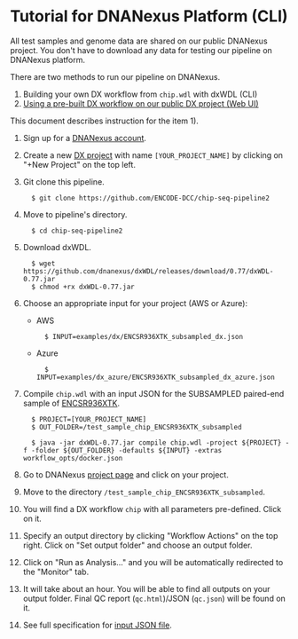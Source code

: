 Tutorial for DNANexus Platform (CLI)
====================================

All test samples and genome data are shared on our public DNANexus project. You don't have to download any data for testing our pipeline on DNANexus platform.

There are two methods to run our pipeline on DNANexus.

1) Building your own DX workflow from `chip.wdl` with dxWDL (CLI)
2) [Using a pre-built DX workflow on our public DX project (Web UI)](tutorial_dx_web.md)

This document describes instruction for the item 1).

1. Sign up for a [DNANexus account](https://platform.dnanexus.com/register).

2. Create a new [DX project](https://platform.dnanexus.com/projects) with name `[YOUR_PROJECT_NAME]` by clicking on "+New Project" on the top left.

3. Git clone this pipeline.
    ```
      $ git clone https://github.com/ENCODE-DCC/chip-seq-pipeline2
    ```

4. Move to pipeline's directory.
    ```
      $ cd chip-seq-pipeline2
    ```

5. Download dxWDL.
    ```
      $ wget https://github.com/dnanexus/dxWDL/releases/download/0.77/dxWDL-0.77.jar
      $ chmod +rx dxWDL-0.77.jar
    ```

6. Choose an appropriate input for your project (AWS or Azure):
    * AWS
      ```
        $ INPUT=examples/dx/ENCSR936XTK_subsampled_dx.json
      ```
    * Azure
      ```
        $ INPUT=examples/dx_azure/ENCSR936XTK_subsampled_dx_azure.json
      ```

7. Compile `chip.wdl` with an input JSON for the SUBSAMPLED paired-end sample of [ENCSR936XTK](https://www.encodeproject.org/experiments/ENCSR936XTK/).
    ```
      $ PROJECT=[YOUR_PROJECT_NAME]
      $ OUT_FOLDER=/test_sample_chip_ENCSR936XTK_subsampled

      $ java -jar dxWDL-0.77.jar compile chip.wdl -project ${PROJECT} -f -folder ${OUT_FOLDER} -defaults ${INPUT} -extras workflow_opts/docker.json
    ```

8. Go to DNANexus [project page](https://platform.dnanexus.com/projects) and click on your project.

9. Move to the directory `/test_sample_chip_ENCSR936XTK_subsampled`.

10. You will find a DX workflow `chip` with all parameters pre-defined. Click on it. 

11. Specify an output directory by clicking "Workflow Actions" on the top right. Click on "Set output folder" and choose an output folder.

12. Click on "Run as Analysis..." and you will be automatically redirected to the "Monitor" tab.

13. It will take about an hour. You will be able to find all outputs on your output folder. Final QC report (`qc.html`)/JSON (`qc.json`) will be found on it.

14. See full specification for [input JSON file](input.md).

